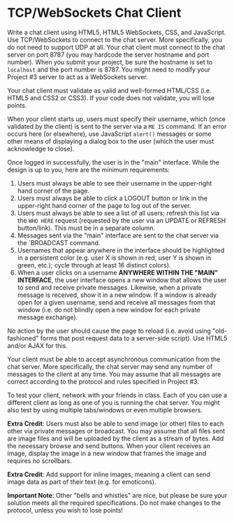 # TCP/WebSockets Chat Client

Write a chat client using HTML5, HTML5 WebSockets, CSS, and JavaScript. Use TCP/WebSockets to connect to the chat server. More specifically, you do not need to support UDP at all.
Your chat client must connect to the chat server on port 8787 (you may hardcode the server hostname and port number). When you submit your project, be sure the hostname is set to `localhost` and the port number is 8787. You might need to modify your Project #3 server to act as a WebSockets server.

Your chat client must validate as valid and well-formed HTML/CSS (i.e. HTML5 and CSS2 or CSS3). 
If your code does not validate, you will lose points.

When your client starts up, users must specify their username, which (once validated by the client) is sent to the server via a `ME IS` command. If an error occurs here (or elsewhere), use JavaScript `alert()` messages or some other means of displaying a dialog box to the user (which the user must acknowledge to close).

Once logged in successfully, the user is in the "main" interface. While the design is up to you, here are the minimum requirements:

1. Users must always be able to see their username in the upper-right hand corner of the page.
2. Users must always be able to click a LOGOUT button or link in the upper-right hand corner of the page to log out of the server.
3. Users must always be able to see a list of all users; refresh this list via the `WHO HERE` request (requested by the user via an UPDATE or REFRESH button/link). This must be in a separate column.
4. Messages sent via the "main" interface are sent to the chat server via the `BROADCAST command.
5. Usernames that appear anywhere in the interface should be highlighted in a persistent color (e.g. user X is shown in red, user Y is shown in green, etc.); cycle through at least 16 distinct colors).
6. When a user clicks on a username **ANYWHERE WITHIN THE "MAIN" INTERFACE**, the user interface opens a new window that allows the user to send and receive private messages. Likewise, when a private message is received, show it in a new window. If a window is already open for a given username, send and receive all messages from that window (i.e. do not blindly open a new window for each private message exchange).

No action by the user should cause the page to reload (i.e. avoid using "old-fashioned" forms that post request data to a server-side script). Use HTML5 and/or AJAX for this.

Your client must be able to accept asynchronous communication from the chat server. More specifically, the chat server may send any number of messages to the client at any time. You may assume that all messages are correct according to the protocol and rules specified in Project #3.

To test your client, network with your friends in class. Each of you can use a different client as long as one of you is running the chat server. You might also test by using multiple tabs/windows or even multiple browsers.

**Extra Credit**: Users must also be able to send image (or other) files to each other via private messages or broadcast. You may assume that all files sent are image files and will be uploaded by the client as a stream of bytes. Add the necessary browse and send buttons. When your client receives an image, display the image in a new window that frames the image and requires no scrollbars.

**Extra Credit**: Add support for inline images, meaning a client can send image data as part of their text (e.g. for emoticons).

**Important Note**: Other "bells and whistles" are nice, but please be sure your solution meets all the required specifications. Do not make changes to the protocol, unless you wish to lose points!